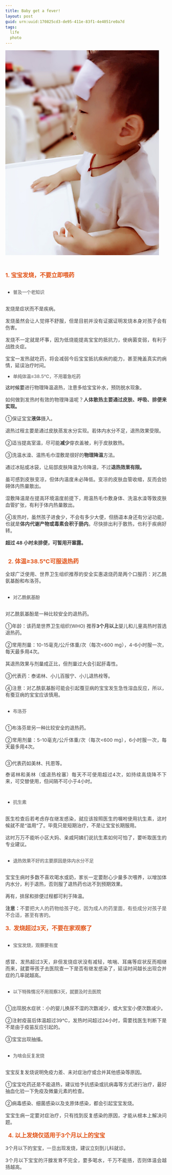 ```yaml
---
title: Baby get a fever!
layout: post
guid: urn:uuid:170825cd3-de95-411e-83f1-4e4051re0a7d
tags:
  life 
  photo
---
```

<img src="/media/files/2017/fever.JPG"  alt="Baby in fever" width="480"/>
<p style="text-indent:2em;">
	<br />
</p>
<div style="text-align:left;font-size:14px;">
	<span style="color:#E2561B;font-size:18px;font-weight:bold;">1. 宝宝发烧，不要立即喂药</span>
</div>
<div style="font-size:14px;">
	<br />
</div>
<ul>
	<li style="text-align:left;font-size:14px;">
		<span style="color:#888888;font-weight:bold;">普及一个老知识</span>
	</li>
</ul>
<div style="text-align:justify;font-size:14px;">
	<br />
</div>
<div style="text-align:justify;font-size:14px;">
	<span style="font-size:15px;color:#3E3E3E;">发烧是症状而不是疾病。</span>
</div>
<div style="text-align:justify;font-size:14px;">
	<br />
</div>
<div style="text-align:justify;font-size:14px;">
	<span style="font-size:15px;color:#3E3E3E;">发烧虽然会让人觉得不舒服，但是目前并没有证据证明发烧本身对孩子会有伤害。</span>
</div>
<div style="text-align:justify;font-size:14px;">
	<br />
</div>
<div style="text-align:justify;font-size:14px;">
	<span style="font-size:15px;color:#3E3E3E;">发烧不一定就是坏事，因为低烧能提高宝宝的抵抗力，使病菌变弱，有利于战胜炎症。</span>
</div>
<div style="text-align:justify;font-size:14px;">
	<br />
</div>
<div style="text-align:justify;font-size:14px;">
	<span style="font-size:15px;color:#3E3E3E;">宝宝一发热就吃药，将会减弱今后宝宝抵抗疾病的能力，甚至掩盖真实的病情，延误治疗时间。</span>
</div>
<ul>
	<li style="text-align:left;font-size:14px;">
		<span style="color:#888888;font-weight:bold;">单纯体温≤38.5℃，不用着急吃药</span>
	</li>
</ul>
<div style="text-align:justify;font-size:14px;">
	<span style="font-size:15px;">这时候要</span><span style="font-size:15px;color:#3E3E3E;">进行物理降温退热，注意多给宝宝补水，预防脱水现象。</span>
</div>
<div style="text-align:justify;font-size:14px;">
	<br />
</div>
<div style="text-align:justify;font-size:14px;">
	<span style="font-size:15px;color:#3E3E3E;">如何做到发热时有效的物理降温呢？</span><span style="font-size:15px;color:#3E3E3E;font-weight:bold;">人体散热主要通过皮肤、呼吸、排便来实现。</span>
</div>
<div style="text-align:justify;font-size:14px;">
	<br />
</div>
<div style="text-align:justify;font-size:14px;">
	<span style="font-size:15px;color:#3E3E3E;">①保证宝宝</span><span style="font-size:15px;color:#3E3E3E;font-weight:bold;">液体</span><span style="font-size:15px;color:#3E3E3E;">摄入。</span>
</div>
<div style="text-align:justify;font-size:14px;">
	<br />
</div>
<div style="text-align:justify;font-size:14px;">
	<span style="font-size:15px;color:#3E3E3E;">退热过程主要是通过皮肤蒸发水分实现。若体内水分不足，退热效果受限。</span>
</div>
<div style="text-align:justify;font-size:14px;">
	<br />
</div>
<div style="text-align:justify;font-size:14px;">
	<span style="font-size:15px;color:#3E3E3E;">②适当提高室温，尽可能</span><span style="font-size:15px;color:#3E3E3E;font-weight:bold;">减少</span><span style="font-size:15px;color:#3E3E3E;">穿衣盖被，利于皮肤散热。</span>
</div>
<div style="text-align:justify;font-size:14px;">
	<br />
</div>
<div style="text-align:justify;font-size:14px;">
	<span style="font-size:15px;color:#3E3E3E;">③洗温水澡、温热毛巾湿敷是很好的</span><span style="font-size:15px;color:#3E3E3E;font-weight:bold;">物理降温</span><span style="font-size:15px;color:#3E3E3E;">方法。</span>
</div>
<div style="text-align:justify;font-size:14px;">
	<br />
</div>
<div style="text-align:justify;font-size:14px;">
	<span style="font-size:15px;color:#3E3E3E;">通过冰贴或冰袋，让局部皮肤降温为冷降温，不过</span><span style="font-size:15px;color:#3E3E3E;font-weight:bold;">退热效果有限。</span>
</div>
<div style="text-align:justify;font-size:14px;">
	<br />
</div>
<div style="text-align:justify;font-size:14px;">
	<span style="font-size:15px;color:#3E3E3E;">虽可感到皮肤变凉，但体内温度未必降低。变凉的皮肤血管收缩，反而会妨碍体内热量散出。</span>
</div>
<div style="text-align:justify;font-size:14px;">
	<br />
</div>
<div style="text-align:justify;font-size:14px;">
	<span style="font-size:15px;color:#3E3E3E;"><span style="color:#3E3E3E;font-size:15px;">湿敷</span>降温是在提高环境温度前提下，用温热毛巾敷身体、洗温水澡等致皮肤血管扩张，有利于体内热量散出。</span>
</div>
<div style="text-align:justify;font-size:14px;">
	<br />
</div>
<div style="text-align:justify;font-size:14px;">
	<span style="font-size:15px;color:#3E3E3E;background-color:#FFFFFF;">④发热时，虽然孩子进食少，不会有多少大便，但肠道本身还有分泌功能，也就是</span><span style="font-size:15px;color:#3E3E3E;background-color:#FFFFFF;font-weight:bold;">体内代谢产物或毒素会积于肠内</span><span style="font-size:15px;color:#3E3E3E;background-color:#FFFFFF;">。</span><span style="font-size:15px;color:#3E3E3E;">尽快排出利于散热，也利于疾病好转。</span>
</div>
<div style="text-align:justify;font-size:14px;">
	<br />
</div>
<div style="text-align:justify;font-size:14px;">
	<span style="font-size:15px;color:#3E3E3E;font-weight:bold;">超过 48 小时未排便，可暂用开塞露。</span>
</div>
<div style="text-align:justify;font-size:14px;">
	<br />
</div>
<div style="text-align:center;font-size:14px;">
	<br />
</div>
<div style="font-size:14px;">
	<span style="font-size:18px;color:#E2561B;font-weight:bold;">&nbsp; 2. 体温≥38.5℃可服退热药</span>
</div>
<div style="text-align:justify;font-size:14px;">
	<br />
</div>
<div style="text-align:justify;font-size:14px;">
	<span style="font-size:15px;color:#3E3E3E;">全球广泛使用、世界卫生组织推荐的安全实惠退烧药是两个口服药：对乙酰氨基酚和布洛芬。</span>
</div>
<div style="text-align:justify;font-size:14px;">
	<br />
</div>
<ul>
	<li style="text-align:left;font-size:14px;">
		<span style="color:#888888;font-weight:bold;">对乙酰氨基酚</span>
	</li>
</ul>
<div style="text-align:justify;font-size:14px;">
	<br />
</div>
<div style="text-align:justify;font-size:14px;">
	<span style="font-size:15px;color:#3E3E3E;">对乙酰氨基酚是一种比较安全的退热药。</span>
</div>
<div style="text-align:justify;font-size:14px;">
	<br />
</div>
<div style="text-align:justify;font-size:14px;">
	<span style="font-size:15px;color:#3E3E3E;">①年龄：该药是世界卫生组织(WHO) 推荐</span><span style="font-size:15px;color:#3E3E3E;font-weight:bold;">3个月以上</span><span style="font-size:15px;color:#3E3E3E;">婴儿和儿童高热时首选退热药。</span>
</div>
<div style="text-align:justify;font-size:14px;">
	<br />
</div>
<div style="text-align:justify;font-size:14px;">
	<span style="font-size:15px;color:#3E3E3E;">②常用剂量：</span><span style="font-size:15px;color:#3E3E3E;background-color:#FFFFFF;">10-15毫克/公斤体重/次</span><span style="font-size:15px;color:#3E3E3E;">（每次&lt;600 mg），4-6小时服一次，每天最多用4次。</span>
</div>
<div style="text-align:justify;font-size:14px;">
	<br />
</div>
<div style="text-align:justify;font-size:14px;">
	<span style="font-size:15px;color:#3E3E3E;">其退热效果与剂量成正比，但剂量过大会引起肝毒性。</span>
</div>
<div style="text-align:justify;font-size:14px;">
	<br />
</div>
<div style="text-align:justify;font-size:14px;">
	<span style="font-size:15px;color:#3E3E3E;">③代表药：泰诺林、小儿百服宁、小儿退热栓等。</span>
</div>
<div style="text-align:justify;font-size:14px;">
	<br />
</div>
<div style="text-align:justify;font-size:14px;">
	<span style="font-size:15px;color:#3E3E3E;">④注意：对乙酰氨基酚可能会引起蚕豆病的宝宝发生急性溶血反应，所以，有蚕豆病的宝宝应该慎用。</span>
</div>
<div style="text-align:justify;font-size:14px;">
	<br />
</div>
<ul>
	<li style="text-align:left;font-size:14px;">
		<span style="color:#888888;font-weight:bold;">布洛芬</span>
	</li>
</ul>
<div style="text-align:justify;font-size:14px;">
	<br />
</div>
<div style="text-align:justify;font-size:14px;">
	<span style="font-size:15px;color:#3E3E3E;">①布洛芬是另一种比较安全的退热药。</span>
</div>
<div style="text-align:justify;font-size:14px;">
	<br />
</div>
<div style="text-align:justify;font-size:14px;">
	<span style="font-size:15px;color:#3E3E3E;">②常用剂量：</span><span style="font-size:15px;color:#3E3E3E;background-color:#FFFFFF;">5-10毫克/公斤体重/次（每次&lt;600 mg）</span><span style="font-size:15px;color:#3E3E3E;">，6小时服一次，每天最多用4次。</span>
</div>
<div style="text-align:justify;font-size:14px;">
	<br />
</div>
<p style="text-align:justify;font-size:14px;">
	<span style="font-size:15px;color:#3E3E3E;">③代表药如美林、托恩等。</span>
</p>

<p style="text-align:justify;font-size:14px;">
	<span style="font-size:15px;color:#3E3E3E;">泰诺林和美林（或退热栓塞）每天不可使用超过4次，如持续高烧降不下来，可交替使用，但间隔不可小于4小时。</span>
</p>
<div style="text-align:center;">
	<br />
</div>
<ul>
	<li style="text-align:left;font-size:14px;">
		<span style="color:#888888;font-weight:bold;">抗生素</span>
	</li>
</ul>
<div style="text-align:justify;font-size:14px;">
	<br />
</div>
<div style="text-align:justify;font-size:14px;">
	<span style="font-size:15px;color:#3E3E3E;">医生检查后若考虑存在继发感染，就应该按照医生的嘱咐使用抗生素，这时候就不是“滥用”了。毕竟只是短期治疗，不是让宝宝长期服用。</span>
</div>
<div style="text-align:justify;font-size:14px;">
	<br />
</div>
<div style="text-align:justify;font-size:14px;">
	<span style="font-size:15px;color:#3E3E3E;">这时万万不能听小区大妈、亲戚阿姨们说抗生素如何可怕了，要听取医生的专业建议。</span>
</div>
<div style="text-align:justify;font-size:14px;">
	<br />
</div>
<ul>
	<li style="text-align:left;font-size:14px;">
		<span style="color:#888888;font-weight:bold;">退热效果不好的主要原因是体内水分不足</span>
	</li>
</ul>
<div style="text-align:justify;font-size:14px;">
	<br />
</div>
<div style="text-align:justify;font-size:14px;">
	<span style="font-size:15px;color:#3E3E3E;">宝宝生病时多数不喜欢喝水或奶，家长一定要耐心少量多次喂养，以增加体内水分，利于退热，否则服了退热药也达不到预期效果。</span>
</div>
<div style="text-align:justify;font-size:14px;">
	<br />
</div>
<div style="text-align:justify;font-size:14px;">
	<span style="font-size:15px;color:#3E3E3E;">再有，排尿和排便过程都可利于降温。</span>
</div>
<div style="text-align:justify;font-size:14px;">
	<br />
</div>
<div style="text-align:justify;font-size:14px;">
	<span style="font-size:15px;color:#545454;font-weight:bold;">注意：</span><span style="font-size:15px;color:#545454;">不要把大人的药物给孩子吃，因为成人的药里面，有些成分对孩子是不合适，甚至有害的。</span>
</div>
<div style="text-align:center;font-size:14px;">
	<br />
</div>
<div style="font-size:14px;">
	<span style="font-size:18px;color:#E2561B;font-weight:bold;">3. &nbsp;发烧超过3天，不要在家观察了</span>
</div>
<div style="text-align:justify;font-size:14px;">
	<br />
</div>
<ul>
	<li style="text-align:left;font-size:14px;">
		<span style="color:#888888;font-weight:bold;">宝宝发烧，观察要有度</span>
	</li>
</ul>
<div style="text-align:justify;font-size:14px;">
	<br />
</div>
<div style="text-align:justify;font-size:14px;">
	<span style="font-size:15px;color:#3E3E3E;">感冒、发热超过3天，非但发烧症状没有减轻，咳喘、耳痛等症状反而相继而来，就要带孩子去医院查一下是否有继发感染了，延误时间越长出现合并症的几率就越高。</span>
</div>
<div style="text-align:center;">
	<br />
</div>
<ul>
	<li style="text-align:left;font-size:14px;">
		<span style="color:#888888;font-weight:bold;">以下特殊情况不用观察3天，就要及时去医院</span>
	</li>
</ul>
<div style="text-align:justify;font-size:14px;">
	<br />
</div>
<div style="text-align:justify;font-size:14px;">
	<span style="font-size:15px;color:#3E3E3E;">①出现脱水症状：小的婴儿换尿不湿的次数减少，或大宝宝小便次数减少。</span>
</div>
<div style="text-align:justify;font-size:14px;">
	<br />
</div>
<div style="text-align:justify;font-size:14px;">
	<span style="font-size:15px;color:#3E3E3E;">②注射疫苗后体温超过39℃，发热时间超过24小时，需要找医生判断下是不是由于疫苗反应引起的。</span>
</div>
<div style="text-align:justify;font-size:14px;">
	<br />
</div>
<div style="text-align:justify;font-size:14px;">
	<span style="font-size:15px;color:#3E3E3E;">③宝宝出现抽搐。</span>
</div>
<div style="text-align:justify;font-size:14px;">
	<br />
</div>
<ul>
	<li style="text-align:left;font-size:14px;">
		<span style="color:#888888;font-weight:bold;">为啥会反复发烧</span>
	</li>
</ul>
<div style="text-align:justify;font-size:14px;">
	<br />
</div>
<div style="text-align:justify;font-size:14px;">
	<span style="font-size:15px;color:#3E3E3E;">宝宝反复发烧说明免疫力差、未对症治疗或合并其他感染等原因。</span>
</div>
<div style="text-align:justify;font-size:14px;">
	<br />
</div>
<div style="text-align:justify;font-size:14px;">
	<span style="font-size:15px;color:#3E3E3E;">①宝宝吃药还是不能退热，建议给予抗感染或抗病毒等方式进行治疗，最好抽血化验一下免疫及微量元素的检查。</span>
</div>
<div style="text-align:justify;font-size:14px;">
	<br />
</div>
<div style="text-align:justify;font-size:14px;">
	<span style="font-size:15px;color:#3E3E3E;">②病毒感染、细菌感染以及支原体感染，都会引起宝宝发烧。</span>
</div>
<div style="text-align:justify;font-size:14px;">
	<br />
</div>
<div style="text-align:justify;font-size:14px;">
	<span style="font-size:15px;color:#3E3E3E;">宝宝生病一定要对症治疗，只有找到反复感染的原因，才能从根本上解决问题。</span>
</div>
<div style="text-align:center;font-size:14px;">
	<br />
</div>
<div style="font-size:14px;">
	<span style="font-size:18px;color:#E2561B;font-weight:bold;">&nbsp; 4. 以上发烧仅适用于3个月以上的宝宝</span>
</div>
<div style="text-align:justify;font-size:14px;">
	<br />
</div>
<div style="text-align:justify;font-size:14px;">
	<span style="font-size:15px;color:#3E3E3E;">3个月以下的宝宝，一旦出现发烧，建议立刻到儿科就诊。</span>
</div>
<div style="text-align:justify;font-size:14px;">
	<br />
</div>
<div style="text-align:justify;font-size:14px;">
	<span style="font-size:15px;color:#3E3E3E;">3个月以下宝宝的汗腺发育不完全，要多喝水，千万不能捂，否则体温会越捂越高。</span>
</div>

